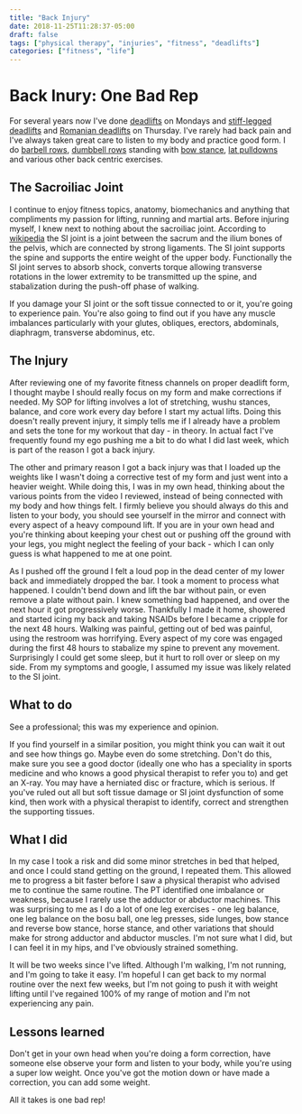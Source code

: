 ```yaml
---
title: "Back Injury"
date: 2018-11-25T11:28:37-05:00
draft: false
tags: ["physical therapy", "injuries", "fitness", "deadlifts"]
categories: ["fitness", "life"]
---
```


# Back Inury: One Bad Rep

For several years now I've done [deadlifts](https://www.youtube.com/watch?v=WFUOtnI1jwk) on Mondays and [stiff-legged deadlifts](https://www.youtube.com/watch?v=1uDiW5--rAE) 
and [Romanian deadlifts](https://www.youtube.com/watch?v=JCXUYuzwNrM) on Thursday.  I've rarely had back pain and I've always taken great care to 
listen to my body and practice good form.  I do [barbell rows](https://www.youtube.com/watch?v=T3N-TO4reLQ), [dumbbell rows](https://www.youtube.com/watch?v=EEFHHOCfHgw) 
standing with [bow stance](https://www.youtube.com/watch?v=dq0xnJidZs0), [lat pulldowns](https://www.youtube.com/watch?v=OcFCHdQHjVU)
and various other back centric exercises.

## The Sacroiliac Joint

I continue to enjoy fitness topics, anatomy, biomechanics and anything that compliments my passion for lifting, running and martial arts.  Before
injuring myself, I knew next to nothing about the sacroiliac joint.  According to [wikipedia](https://en.wikipedia.org/wiki/Sacroiliac_joint) the
SI joint is a joint between the sacrum and the ilium bones of the pelvis, which are connected by strong ligaments.  The SI joint supports the 
spine and supports the entire weight of the upper body.  Functionally the SI joint serves to absorb shock, converts torque allowing transverse 
rotations in the lower extremity to be transmitted up the spine, and stabalization during the push-off phase of walking.

If you damage your SI joint or the soft tissue connected to or it, you're going to experience pain.  You're also going to find out if you have
any muscle imbalances particularly with your glutes, obliques, erectors, abdominals, diaphragm, transverse abdominus, etc.  

## The Injury

After reviewing one of my favorite fitness channels on proper deadlift form, I thought maybe I should really focus on my form and make corrections 
if needed.  My SOP for lifting involves a lot of stretching, wushu stances, balance, and core work every day before I start my actual lifts.  Doing
this doesn't really prevent injury, it simply tells me if I already have a problem and sets the tone for my workout that day - in theory.  In actual
fact I've frequently found my ego pushing me a bit to do what I did last week, which is part of the reason I got a back injury.

The other and primary reason I got a back injury was that I loaded up the weights like I wasn't doing a corrective test of my form and just went
into a heavier weight.  While doing this, I was in my own head, thinking about the various points from the video I reviewed, instead of being
connected with my body and how things felt.  I firmly believe you should always do this and listen to your body, you should see yourself in the 
mirror and connect with every aspect of a heavy compound lift.  If you are in your own head and you're thinking about keeping your chest out or 
pushing off the ground with your legs, you might neglect the feeling of your back - which I can only guess is what happened to me at one point.

As I pushed off the ground I felt a loud pop in the dead center of my lower back and immediately dropped the bar.  I took a moment to process what
happened.  I couldn't bend down and lift the bar without pain, or even remove a plate without pain.  I knew something bad happened, and over the
next hour it got progressively worse.  Thankfully I made it home, showered and started icing my back and taking NSAIDs before I became a cripple 
for the next 48 hours.  Walking was painful, getting out of bed was painful, using the restroom was horrifying.  Every aspect of my core was 
engaged during the first 48 hours to stabalize my spine to prevent any movement.  Surprisingly I could get some sleep, but it hurt to roll over
or sleep on my side.  From my symptoms and google, I assumed my issue was likely related to the SI joint.

## What to do

See a professional; this was my experience and opinion.

If you find yourself in a similar position, you might think you can wait it out and see how things go.  Maybe even do some stretching.  Don't do 
this, make sure you see a good doctor (ideally one who has a speciality in sports medicine and who knows a good physical therapist to refer you to) 
and get an X-ray.  You may have a herniated disc or fracture, which is serious.  If you've ruled out all but soft tissue damage or SI joint 
dysfunction of some kind, then work with a physical therapist to identify, correct and strengthen the supporting tissues.

## What I did

In my case I took a risk and did some minor stretches in bed that helped, and once I could stand getting on the ground, I repeated them.  This allowed
me to progress a bit faster before I saw a physical therapist who advised me to continue the same routine.  The PT identified one imbalance or 
weakness, because I rarely use the adductor or abductor machines.  This was surprising to me as I do a lot of one leg exercises - one leg balance,
one leg balance on the bosu ball, one leg presses, side lunges, bow stance and reverse bow stance, horse stance, and other variations that should
make for strong adductor and abductor muscles.  I'm not sure what I did, but I can feel it in my hips, and I've obviously strained something.

It will be two weeks since I've lifted.  Although I'm walking, I'm not running, and I'm going to take it easy.  I'm hopeful I can get back to
my normal routine over the next few weeks, but I'm not going to push it with weight lifting until I've regained 100% of my range of motion and I'm
not experiencing any pain.

## Lessons learned

Don't get in your own head when you're doing a form correction, have someone else observe your form and listen to your body, while you're using a
super low weight.  Once you've got the motion down or have made a correction, you can add some weight.  

All it takes is one bad rep!
